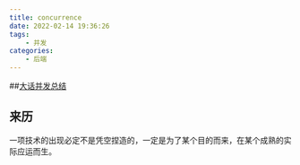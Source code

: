```yaml
---
title: concurrence
date: 2022-02-14 19:36:26
tags: 
    - 并发
categories:
	- 后端
---
```

##[大话并发总结](https://leetcode-cn.com/leetbook/detail/concurrency/)

<!-- more -->

## 来历
一项技术的出现必定不是凭空捏造的，一定是为了某个目的而来，在某个成熟的实际应运而生。
